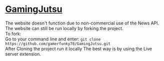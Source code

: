 <h1><u>GamingJutsu</u></h1>
The website doesn't function due to non-commercial use of the News API. The website can still be run locally by forking the project. <br>
To fork:<br>
Go to your command line and enter: <code>git clone https://github.com/gamerfunky78/GamingJutsu.git</code>
</br>
After Cloning the project run it locally The best way is by using the Live server extension.
